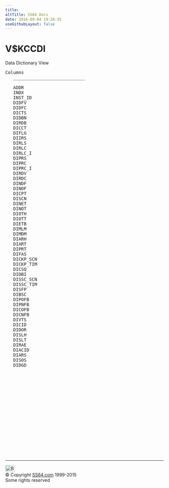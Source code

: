 ```yaml
---
title:
altTitle: SS64 Docs
date: 2016-09-04 19:26:55
useGithubLayout: false
---
```

<!-- #BeginLibraryItem "/Library/head_orav.lbi" --><!-- #EndLibraryItem --><h1>V$KCCDI </h1>  
 <p> Data Dictionary View </p> 
 
<pre>Columns
   ___________________________
 
   ADDR
   INDX
   INST_ID
   DIDFV
   DIDFC
   DICTS
   DIDBN
   DIRDB
   DICCT
   DIFLG
   DIIRS
   DIRLS
   DIRLC
   DIRLC_I
   DIPRS
   DIPRC
   DIPRC_I
   DIRDV
   DIRDC
   DINDF
   DINOF
   DICPT
   DISCN
   DINET
   DINOT
   DIOTH
   DIOTT
   DIETB
   DIMLM
   DIMDM
   DIARH
   DIART
   DIPRT
   DIFAS
   DICKP_SCN
   DICKP_TIM
   DICSQ
   DIDBI
   DISSC_SCN
   DISSC_TIM
   DISFP
   DIBSC
   DIPOFB
   DIPNFB
   DICOFB
   DICNFB
   DIVTS
   DICID
   DIDOR
   DISLH
   DISLT
   DIRAE
   DIACID
   DIARS
   DISOS
   DIDGD

</pre>
<p><b></b></p><!-- #BeginLibraryItem "/Library/foot_orad.lbi" --><p>
<!-- oracle-footer -->
<ins class="adsbygoogle" style="display:inline-block;width:300px;height:250px" data-ad-client="ca-pub-6140977852749469" data-ad-slot="4275490898"></ins>
<script>
(adsbygoogle = window.adsbygoogle || []).push({});
</script></p>
<hr>
<div id="bl" class="footer"><a href="V$KCCDI.html#"><img src="../images/top.png" width="30" height="22" alt="Back to the Top"></a></div>
<div id="br" class="footer, tagline">© Copyright <a href="../index.html">SS64.com</a> 1999-2015<br>
Some rights reserved</div>
<!-- #EndLibraryItem -->

